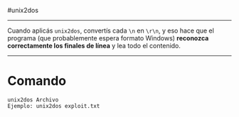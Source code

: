 #unix2dos

---

Cuando aplicás `unix2dos`, convertís cada `\n` en `\r\n`, y eso hace que el programa (que probablemente espera formato Windows) **reconozca correctamente los finales de línea** y lea todo el contenido.

-----
# Comando

```
unix2dos Archivo
Ejemplo: unix2dos exploit.txt
```
